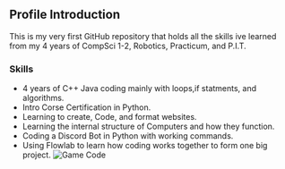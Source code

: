 ## Profile Introduction

This is my very first GitHub repository that holds all the skills
ive learned from my 4 years of CompSci 1-2, Robotics, Practicum, and P.I.T.



### Skills
* 4 years of C++ Java coding mainly with loops,if statments, and algorithms.
* Intro Corse Certification in Python.
* Learning to create, Code, and format websites.
* Learning the internal structure of Computers and how they function.
* Coding a Discord Bot in Python with working commands.
* Using Flowlab to learn how coding works together to form one big project.
![Game Code](https://user-images.githubusercontent.com/119702803/207956540-c0bb1d79-413b-49e8-b5e4-268b2e1be045.PNG)
